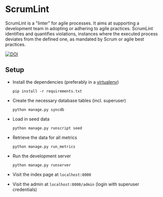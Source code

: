 # ScrumLint

ScrumLint is a "linter" for agile processes. It aims at supporting a development team in adopting or adhering to agile practices. ScrumLint identifies and quantifies violations, instances where the executed process deviates from the defined one, as mandated by Scrum or agile best practices.

[![DOI](https://zenodo.org/badge/doi/10.5281/zenodo.45319.svg)](http://dx.doi.org/10.5281/zenodo.45319)

## Setup
* Install the dependencies (preferably in a [virtualenv](https://pypi.python.org/pypi/virtualenv/))

  `pip install -r requirements.txt`

* Create the necessary database tables (incl. superuser)

  `python manage.py syncdb`

* Load in seed data

  `python manage.py runscript seed`
  
* Retrieve the data for all metrics

  `python manage.py run_metrics`

* Run the development server

  `python manage.py runserver`

* Visit the index page at `localhost:8000`
* Visit the admin at `localhost:8000/admin` (login with superuser credentials)
